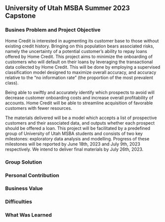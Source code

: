 ## University of Utah MSBA Summer 2023 Capstone

### Busines Problem and Project Objective

Home Credit is interested in augmenting its customer base to those without existing credit history. Bringing on this population bears associated risks, namely the uncertainty of a potential customer’s ability to repay loans offered by Home Credit. This project aims to minimize the onboarding of customers who will default on their loans by leveraging the transactional data collected by Home Credit. This will be done by employing a supervised classification model designed to maximize overall accuracy, and accuracy relative to the “no information rate” (the proportion of the most prevalent class).

Being able to swiftly and accurately identify which prospects to avoid will decrease customer onboarding costs and increase overall profitability of accounts. Home Credit will be able to streamline acquisition of favorable customers with fewer resources.

The materials delivered will be a model which accepts a list of prospective customers and their associated data, and outputs whether each prospect should be offered a loan. This project will be facilitated by a predefined group of University of Utah MSBA students and consists of two key milestones: exploratory data analysis and modelling. Progress of these milestones will be reported by June 18th, 2023 and July 9th, 2023 respectively. We intend to deliver final materials by July 26th, 2023.

### Group Solution

### Personal Contribution

### Business Value

### Difficulties

### What Was Learned

